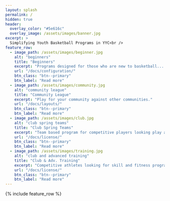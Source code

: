 ```yaml
---
layout: splash
permalink: /
hidden: true
header:
  overlay_color: "#5e616c"
  overlay_image: /assets/images/banner.jpg
excerpt: >
  Simplifying Youth Basketball Programs in YYC<br />
feature_row:
  - image_path: /assets/images/beginner.jpg
    alt: "beginners"
    title: "Beginners"
    excerpt: "Programs designed for those who are new to basketball... with a focus on fun."
    url: "/docs/configuration/"
    btn_class: "btn--primary"
    btn_label: "Read more"
  - image_path: /assets/images/community.jpg
    alt: "community league"
    title: "Community League"
    excerpt: "Play for your community against other communities."
    url: "/docs/layouts/"
    btn_class: "btn--primary"
    btn_label: "Read more"
  - image_path: /assets/images/club.jpg
    alt: "club spring teams"
    title: "Club Spring Teams"
    excerpt: "Team based program for competitive players looking play against other club teams."
    url: "/docs/license/"
    btn_class: "btn--primary"
    btn_label: "Read more"      
  - image_path: /assets/images/training.jpg
    alt: "club and advanced training"
    title: "Club & Adv. Training"
    excerpt: "Competitive athletes looking for skill and fitness programs."
    url: "/docs/license/"
    btn_class: "btn--primary"
    btn_label: "Read more"      
---
```

{% include feature_row %}
